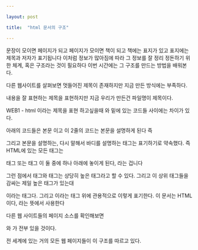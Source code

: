 ```yaml
---

layout: post

title:  "html 문서의 구조"

---
```


문장이 모이면 페이지가 되고
페이지가 모이면 책이 되고 
책에는 표지가 있고 표지에는 제목과 저자가 표기됩니다
이처럼 정보가 많아짐에 따라 
그 정보를 잘 정리 정돈하기 위한 체계, 혹은 구조라는 것이 필요하다
이번 시간에는 그 구조를 만드는 방법을 배워본다.

다른 웹사이트를 살펴보면 멋들어진 제목이 존재하지만 지금 만든 방식에는 부족하다.

내용을 잘 표현하는 제목을 표현하지만 지금 우리가 만든건 파일명이 제목이다.

<title>WEB1 - html</title> 

WEB1 - html 이라는 제목을 표현 하고싶을때 <title>이란 태그를 사용하여
만들수 있다.

이<title>태그 라는걸 사용한다면 웹페이지의 제목을 
사용자에게 명시적으로 알려줄 수있고, 검색 엔진과 같은 기계뜰은 바로 이 <title>을  
책으로 비유하면 책 표지와 같은 정보로 사용한다.
그렇기에 웹페이지를 만들때 <title>태그를 쓰지 않는 것은 손해가 될수 있다.

예를 들어 'html이란 무엇인가'로 제목을 바꾼다면 

적은 내용과 실제 출력된 결과가 다르다.
정보를 텍스트로 작성한다면 여기 있는 텍스트 그대로가 컴퓨터에 저장되는게 아니다
컴퓨터는 모든 정보를 0 아니면 1로 최종적으로 저장하기때문
그런데 그 0과 1을 어떻게 저장할 것인지에 대한 
여러가지 약속들이 존재하는데

그 약속 중에 하나가 utf-8 
지금 우리가 저장한 파일은 utf-8 이라는 방식으로 저장된 상태
그렇다면 지금 작성한 파일을 웹브라우저가 열 때도
utf-8 방식으로 열게 된다.
웹브라우저가 이 웹 페이지를 열때는 utf-8 으로 열어 라고 지정하는것은
<meta charset="utf-8">  으로 지정한다면 글씨가 깨지지 않게 된다.
여기서 char =character 는 문자라는 뜻이고
set = 규칙 규칙이라는 뜻  
즉 'utf-8로 문서를 읽어라' 라고 브라우저에게 명시한것

지금 작성한 코드 
<title>WEB1 - html</title> 
<meta charset="utf-8">
와 밑에 있는 코드들 사이에는 차이가 있다.

아래의 코드들은 본문 이고 이 2줄의 코드는 본문을 설명하게 된다
즉 <title> 이라는 코드는 본문의 제목이 무엇인지를 설명하고 있고
그리고 <meta charset="utf-8"> 라는 것은 
이 본문이 'utf-8'이라는 방식으로 저장되어 있다, 라는 것을 설명합니다.
HTML의 제작자는 본문은<body>라는 태그로 묶기로 약속했다.

<head>
   <title>WEB1 - html</title> 
   <meta charset="utf-8">
</head>

그리고 본문을 설명하는, 다시 말해서 바디를 설명하는 태그는 표기하기로 약속했다.
즉 HTML에 있는 모든 태그는 
<head> 태그 또는 <body>태그 이 둘  중에 하나 아래에 놓이게 된다, 라는 겁니다

그런 점에서<body> 태그와 <head> 태그는 상당히 높은 태그라고 할 수 있다.
그리고 이 상위 태그들을 감싸는 제일 높은 태그가 있는대 
<html>이라는 태그다. 그리고 <html>이라는 태그 위에  관용적으로 이렇게 표기한다.
<!doctype html>
이 문서는 HTML이다, 라는 뜻에서  <!doctype html> 사용한다

<!doctype html>
<html>
<head>
   <title>WEB1 - html</title> 
   <meta charset="utf-8">
</head>
</html>

다른 웹 사이트들의 페이지 소스를 확인해보면
 <!doctype html> 와  <html> <head> 가 전부 있을 것이다.
전 세계에 있는 거의 모든 웹 페이지들이 이 구조를 따르고 있다.
